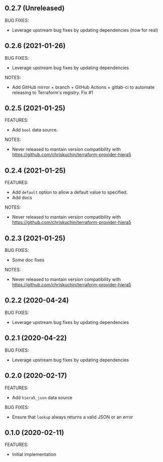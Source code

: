 ## 0.2.7 (Unreleased)

BUG FIXES:

* Leverage upstream bug fixes by updating dependencies (now for real)

## 0.2.6 (2021-01-26)

BUG FIXES:

* Leverage upstream bug fixes by updating dependencies

NOTES:
* Add GitHub mirror + branch + GitHub Actions + gitlab-ci to automate releasing to Terraform's registry. Fix #1

## 0.2.5 (2021-01-25)

FEATURES:
* Add `bool` data source.

NOTES:
* Never released to mantain version compatibility with https://github.com/chriskuchin/terraform-provider-hiera5

## 0.2.4 (2021-01-25)

FEATURES:
* Add `default` option to allow a default value to specified.
* Add docs

NOTES:
* Never released to mantain version compatibility with https://github.com/chriskuchin/terraform-provider-hiera5

## 0.2.3 (2021-01-25)

BUG FIXES:
* Some doc fixes

NOTES:
* Never released to mantain version compatibility with https://github.com/chriskuchin/terraform-provider-hiera5

## 0.2.2 (2020-04-24)

BUG FIXES:

* Leverage upstream bug fixes by updating dependencies

## 0.2.1 (2020-04-22)

BUG FIXES:

* Leverage upstream bug fixes by updating dependencies

## 0.2.0 (2020-02-17)

FEATURES:

* Add `hiera5_json` data source

BUG FIXES:

* Ensure that `lookup` always returns a valid JSON or an error

## 0.1.0 (2020-02-11)

FEATURES:

* Initial implementation
